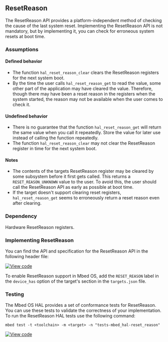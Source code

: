 <h2 id="resetreason-port">ResetReason</h2>

The ResetReason API provides a platform-independent method of checking the cause of the last system reset. Implementing the ResetReason API is not mandatory, but by implementing it, you can check for erroneous system resets at boot time.

### Assumptions

#### Defined behavior

- The function `hal_reset_reason_clear` clears the ResetReason registers for the next system boot.
- By the time the user calls `hal_reset_reason_get` to read the value, some other part of the application may have cleared the value. Therefore, though there may have been a reset reason in the registers when the system started, the reason may not be available when the user comes to check it.

#### Undefined behavior

- There is no guarantee that the function `hal_reset_reason_get` will return the same value when you call it repeatedly. Store the value for later use instead of calling the function repeatedly.
- The function `hal_reset_reason_clear` may not clear the ResetReason register in time for the next system boot.

#### Notes

- The contents of the targets ResetReason register may be cleared by some subsystem before it first gets called. This returns a `RESET_REASON_UNKNOWN` value to the user. To avoid this, the user should call the ResetReason API as early as possible at boot time.
- If the target doesn't support clearing reset registers, `hal_reset_reason_get` seems to erroneously return a reset reason even after clearing.

### Dependency

Hardware ResetReason registers.

### Implementing ResetReason

You can find the API and specification for the ResetReason API in the following header file:

[![View code](https://www.mbed.com/embed/?type=library)](http://os-doc-builder.test.mbed.com/docs/v5.9/feature-hal-spec-watchdog-doxy/classmbed_1_1_reset_reason.html)

To enable ResetReason support in Mbed OS, add the `RESET_REASON` label in the `device_has` option of the target's section in the `targets.json` file.

### Testing

The Mbed OS HAL provides a set of conformance tests for ResetReason. You can use these tests to validate the correctness of your implementation. To run the ResetReason HAL tests use the following command:

```
mbed test -t <toolchain> -m <target> -n "tests-mbed_hal-reset_reason"
```

[![View code](https://www.mbed.com/embed/?type=library)](http://os-doc-builder.test.mbed.com/docs/v5.9/feature-hal-spec-watchdog-doxy/classreset__reason_1_1_reset_reason_test.html)
